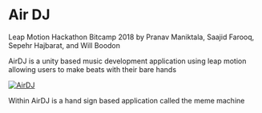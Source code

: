 # Air DJ
Leap Motion Hackathon Bitcamp 2018
by Pranav Maniktala,
Saajid Farooq,
Sepehr Hajbarat,
 and Will Boodon
 
 

AirDJ is a unity based music development application  using leap motion allowing users to make beats with their bare hands

[![AirDJ](https://img.youtube.com/vi/KBGZVMRyLz0/0.jpg)](https://www.youtube.com/watch?v=KBGZVMRyLz0 "AirDJ")


Within AirDJ is a hand sign based application called the meme machine
